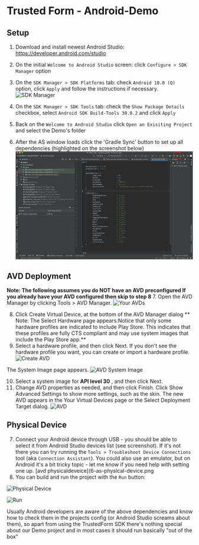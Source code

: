 # Trusted Form - Android-Demo

## Setup 

1. Download and install newest Android Studio: https://developer.android.com/studio
2. On the initial `Welcome to Android Studio` screen: click `Configure > SDK Manager` option
3. On the `SDK Manager > SDK Platforms` tab: check `Android 10.0 (Q)` option, click `Apply` and follow the instructions if necessary.
![SDK Manager](/images/1-avd-manager_2x.png)

4. On the `SDK Manager > SDK Tools` tab: check the `Show Package Details` checkbox, select `Android SDK Build-Tools 30.0.2` and click `Apply`
5. Back on the `Welcome to Android Studio` click `Open an Exisiting Project` and select the Demo's folder
6. After the AS window loads click the 'Gradle Sync' button to set up all dependencies (highlighted on the screenshot below)
![Gradle sync](/images/2-as-sync.png)

## AVD Deployment
**Note: The following assumes you do NOT have an AVD preconfigured If you already have your AVD configured then skip to step 8**
7. Open the AVD Manager by clicking Tools > AVD Manager.
![Your AVDs](3-avd-manager_2x.png)

8. Click Create Virtual Device, at the bottom of the AVD Manager dialog
   ** Note: The Select Hardware page appears.Notice that only some hardware profiles are indicated to include Play Store. This indicates that these profiles are fully CTS compliant and may use system images that include the Play Store app.**
9. Select a hardware profile, and then click Next. If you don't see the hardware profile you want, you can create or import a hardware profile.
![Create AVD](4-avd-manager-device_2x.png)

  The System Image page appears.
![AVD System Image](5-avd-system-image.png)

10. Select a system image for **API level 30** , and then click Next.
11. Change AVD properties as needed, and then click Finish.
    Click Show Advanced Settings to show more settings, such as the skin.
    The new AVD appears in the Your Virtual Devices page or the Select Deployment Target dialog.
![AVD](6-avd-manager-system_2x.png)


## Physical Device

7. Connect your Android device through USB - you should be able to select it from Android Studio devices list (see screenshot). If it's not there you can try running the `Tools > Troubleshoot Device Connections` tool (aka `Connection Assistant`). You could also use an emulator, but on Android it's a bit tricky topic - let me know if you need help with setting one up.
[avd physicaldeveice](6-as-physical-device.png
8. You can build and run the project with the `Run` button:

![Physical Device](7-as-physical-device.png)

![Run](as-run.png)

Usually Android developers are aware of the above dependencies and know how to check them in the projects config (or Android Studio screams about them), so apart from using the TrustedForm SDK there's nothing special about our Demo project and in most cases it should run basically "out of the box"


